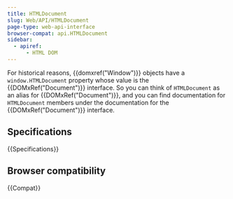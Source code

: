 ```yaml
---
title: HTMLDocument
slug: Web/API/HTMLDocument
page-type: web-api-interface
browser-compat: api.HTMLDocument
sidebar:
  - apiref:
      - HTML DOM
---
```


For historical reasons, {{domxref("Window")}} objects have a `window.HTMLDocument` property whose value is the {{DOMxRef("Document")}} interface. So you can think of `HTMLDocument` as an alias for {{DOMxRef("Document")}}, and you can find documentation for `HTMLDocument` members under the documentation for the {{DOMxRef("Document")}} interface.

## Specifications

{{Specifications}}

## Browser compatibility

{{Compat}}
